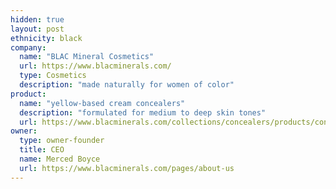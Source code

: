 ```yaml
---
hidden: true
layout: post
ethnicity: black
company:
  name: "BLAC Mineral Cosmetics"
  url: https://www.blacminerals.com/
  type: Cosmetics
  description: "made naturally for women of color"
product:
  name: "yellow-based cream concealers"
  description: "formulated for medium to deep skin tones"
  url: https://www.blacminerals.com/collections/concealers/products/concealers?variant=19140710535
owner:
  type: owner-founder
  title: CEO
  name: Merced Boyce
  url: https://www.blacminerals.com/pages/about-us
---
```

